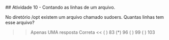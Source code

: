 ## Atividade 10 - Contando as linhas de um arquivo.

No diretório /opt existem um arquivo chamado sudoers.
Quantas linhas tem esse arquivo?

>>Apenas UMA resposta Correta <<
( ) 83
(*) 96
( ) 99
( ) 103
